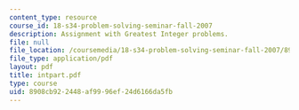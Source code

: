 ```yaml
---
content_type: resource
course_id: 18-s34-problem-solving-seminar-fall-2007
description: Assignment with Greatest Integer problems.
file: null
file_location: /coursemedia/18-s34-problem-solving-seminar-fall-2007/8908cb922448af9996ef24d6166da5fb_intpart.pdf
file_type: application/pdf
layout: pdf
title: intpart.pdf
type: course
uid: 8908cb92-2448-af99-96ef-24d6166da5fb
---
```

